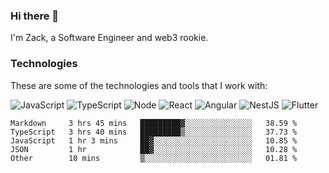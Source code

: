 ### Hi there 👋
I'm Zack, a Software Engineer and web3 rookie.

### Technologies
These are some of the technologies and tools that I work with:

![JavaScript](https://img.shields.io/badge/JavaScript-323330.svg?logo=javascript&logoColor=F7DF1E) 
![TypeScript](https://img.shields.io/badge/TypeScript-007ACC.svg?logo=typescript&logoColor=white) 
![Node](https://img.shields.io/badge/Node.js-43853D.svg?logo=node.js&logoColor=white)
![React](https://img.shields.io/badge/React-20232a.svg?logo=react&logoColor=61DAFB) 
![Angular](https://img.shields.io/badge/Angular-E23237.svg?logo=angularjs&logoColor=white)
![NestJS](https://img.shields.io/badge/NestJS-E0234E?logo=nestjs&logoColor=white)
![Flutter](https://img.shields.io/badge/Flutter-02569B.svg?logo=flutter&logoColor=white)

<!--START_SECTION:waka-->

```text
Markdown     3 hrs 45 mins   █████████▓░░░░░░░░░░░░░░░   38.59 %
TypeScript   3 hrs 40 mins   █████████▒░░░░░░░░░░░░░░░   37.73 %
JavaScript   1 hr 3 mins     ██▓░░░░░░░░░░░░░░░░░░░░░░   10.85 %
JSON         1 hr            ██▓░░░░░░░░░░░░░░░░░░░░░░   10.28 %
Other        10 mins         ▒░░░░░░░░░░░░░░░░░░░░░░░░   01.81 %
```

<!--END_SECTION:waka-->
